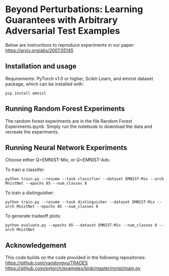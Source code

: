 # Beyond Perturbations: Learning Guarantees with Arbitrary Adversarial Test Examples

Below are instructions to reproduce experiments in our paper:
https://arxiv.org/abs/2007.05145

## Installation and usage

Requirements: PyTorch v1.0 or higher, Scikit-Learn, and emnist dataset package, which can be installed with:

```
pip install emnist
```

## Running Random Forest Experiments

The random forest experiments are in the file Random Forest Experiments.ipynb. 
Simply run the notebook to download the data and recreate the experiments.

## Running Neural Network Experiments

Choose either Q=EMNIST-Mix, or Q=EMNIST-Adv. 

To train a classifer:
```
python train.py --resume --task classifier --dataset EMNIST-Mix --arch MnistNet --epochs 85 --num_classes 8
```

To train a distinguisher:
```
python train.py --resume --task distinguisher --dataset EMNIST-Mix --arch MnistNet --epochs 85 --num_classes 8
```

To generate tradeoff plots: 
```
python evaluate.py --epochs 85 --dataset EMNIST-Mix --num_classes 8 --arch MnistNet
```

## Acknowledgement
This code builds on the code provided in the following repositories:
https://github.com/yaodongyu/TRADES
https://github.com/pytorch/examples/blob/master/mnist/main.py
